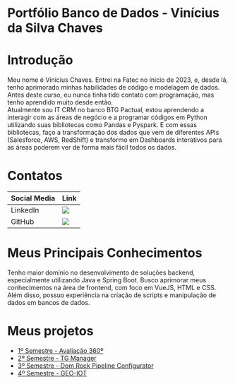 # Portfólio Banco de Dados - Vinícius da Silva Chaves

# Introdução
Meu nome é Vinícius Chaves. Entrei na Fatec no ínicio de 2023, e, desde lá, tenho aprimorado minhas habilidades de código e modelagem de dados. <br> Antes deste curso, eu nunca tinha tido contato com programação, mas tenho aprendido muito desde então. <br> Atualmente sou IT CRM no banco BTG Pactual, estou aprendendo a interagir com as áreas de negócio e a programar códigos em Python utilizando suas bibliotecas como Pandas e Pyspark. E com essas bibliotecas, faço a transformação dos dados que vem de diferentes APIs (Salesforce, AWS, RedShift) e transformo em Dashboards interativos para as áreas poderem ver de forma mais fácil todos os dados.

# Contatos
| Social Media | Link |
| --- | --- |
| LinkedIn | [<img src="https://img.shields.io/badge/LinkedIn-0077B5?style=for-the-badge&logo=linkedin&logoColor=white">](https://www.linkedin.com/in/vinícius-chaves-197353244/) |
| GitHub | [<img src="https://img.shields.io/badge/GitHub-100000?style=for-the-badge&logo=github&logoColor=white">](https://github.com/ChavesVini) |

# Meus Principais Conhecimentos
Tenho maior domínio no desenvolvimento de soluções backend, especialmente utilizando Java e Spring Boot. Busco aprimorar meus conhecimentos na área de frontend, com foco em VueJS, HTML e CSS. Além disso, possuo experiência na criação de scripts e manipulação de dados em bancos de dados.

# Meus projetos
- [1º Semestre - Avaliação 360º](./1sem/README.md)
- [2º Semestre - TG Manager](./2sem/README.md)
- [3º Semestre - Dom Rock Pipeline Configurator](./3sem/README.md)
- [4º Semestre - GEO-IOT](./4sem/README.md)
